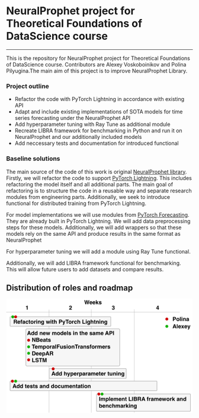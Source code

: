 # NeuralProphet project for Theoretical Foundations of DataScience course

---
This is the repository for NeuralProphet project for Theoretical Foundations of DataScience course. Contributors are Alexey Voskoboinikov and Polina Pilyugina.The main aim of this project is to improve NeuralProphet Library.

### Project outline
- Refactor the code with PyTorch Lightning in accordance with existing API
- Adapt and include existing implementations of SOTA models for time series forecasting under the NeuralProphet API
- Add hyperparameter tuning with Ray Tune as additional module
- Recreate LIBRA framework for benchmarking in Python and run it on NeuralProphet and our additionally included models
- Add neccessary tests and documentation for introduced functional

### Baseline solutions
The main source of the code of this work is original [NeuralProphet library](https://github.com/ourownstory/neural_prophet).
Firstly, we will refactor the code to support [PyTorch Lightning](https://www.pytorchlightning.ai).
This includes refactoring the model itself and all additional parts.
The main goal of refactoring is to structure the code in a reusable way and separate research modules from engineering parts. 
Additionally, we seek to introduce functional for distributed training from PyTorch Lightning.

For model implementations we will use modules from [PyTorch Forecasting](https://pytorch-forecasting.readthedocs.io/en/latest/index.html).
They are already built in PyTorch Lightning.
We will add data preprocessing steps for these models.
Additionally, we will add wrappers so that these models rely on the same API and produce results in the same format as NeuralProphet

For hyperparameter tuning we will add a module using Ray Tune functional.

Additionally, we will add LIBRA framework functional for benchmarking. 
This will allow future users to add datasets and compare results.
## Distribution of roles and roadmap

![PT to PL](roadmap.png)
